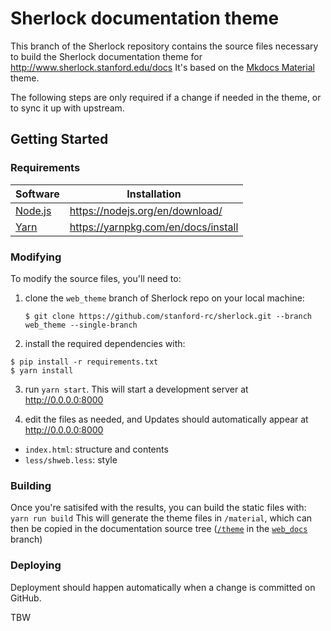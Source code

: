 # Sherlock documentation theme

This branch of the Sherlock repository contains the source files necessary to build the Sherlock documentation theme for http://www.sherlock.stanford.edu/docs
It's based on the [Mkdocs Material](http://squidfunk.github.io/mkdocs-material/) theme.

The following steps are only required if a change if needed in the theme, or to sync it up with upstream.


## Getting Started

### Requirements

| Software | Installation |
| --- | --- | 
| [Node.js](https://nodejs.org/en/) | https://nodejs.org/en/download/ |
| [Yarn](http://squidfunk.github.io/mkdocs-material/) | https://yarnpkg.com/en/docs/install |

### Modifying

To modify the source files, you'll need to:

1. clone the `web_theme` branch of Sherlock repo on your local machine:
   ```
   $ git clone https://github.com/stanford-rc/sherlock.git --branch web_theme --single-branch
   ```
2. install the required dependencies with:
  ```
  $ pip install -r requirements.txt
  $ yarn install
  ```

3. run `yarn start`. This will start a development server at http://0.0.0.0:8000
 
4. edit the files as needed, and Updates should automatically appear at http://0.0.0.0:8000
  * `index.html`: structure and contents
  * `less/shweb.less`: style
    
  
### Building

Once you're satisifed with the results, you can build the static files with: `yarn run build`
This will generate the theme files in `/material`, which can then be copied in the documentation source tree ([`/theme`](https://github.com/stanford-rc/sherlock/tree/web_docs/theme) in the [`web_docs`](https://github.com/stanford-rc/sherlock/tree/web_docs) branch)


### Deploying

Deployment should happen automatically when a change is committed on GitHub.

TBW


